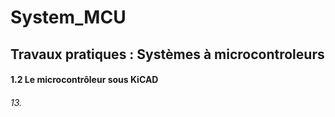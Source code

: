 # System_MCU

## Travaux pratiques : Systèmes à microcontroleurs

#### 1.2 Le microcontrôleur sous KiCAD

###### 13.
